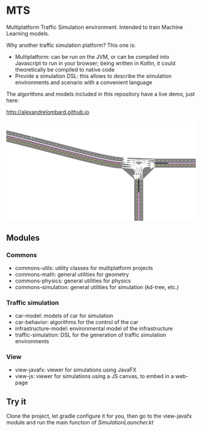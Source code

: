 # MTS

Multiplatform Traffic Simulation environment. Intended to train Machine Learning models.

Why another traffic simulation platform?
This one is:
- Multiplatform: can be run on the JVM, or can be compiled into Javascript to run in your browser; being written in Kotlin,
  it could theoretically be compiled to native code
- Provide a simulation DSL: this allows to describe the simulation environments and scenario with a convenient language

The algorithms and models included in this repository have a live demo, just here:

http://alexandrelombard.github.io

![Simulator screenshot](https://raw.githubusercontent.com/alexandrelombard/multiplatform-traffic-simulation/master/images/img.png)

## Modules

### Commons

- commons-utils: utility classes for multiplatform projects
- commons-math: general utilities for geometry
- commons-physics: general utilities for physics
- commons-simulation: general utilities for simulation (kd-tree, etc.)

### Traffic simulation

- car-model: models of car for simulation
- car-behavior: algorithms for the control of the car
- infrastructure-model: environmental model of the infrastructure
- traffic-simulation: DSL for the generation of traffic simulation environments

### View

- view-javafx: viewer for simulations using JavaFX
- view-js: viewer for simulations using a JS canvas, to embed in a web-page

## Try it

Clone the project, let gradle configure it for you, then go to the view-javafx module and run the main function of
_SimulationLauncher.kt_
